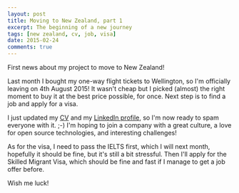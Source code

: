 ```yaml
---
layout: post
title: Moving to New Zealand, part 1
excerpt: The beginning of a new journey
tags: [new zealand, cv, job, visa]
date: 2015-02-24
comments: true
---
```


First news about my project to move to New Zealand!

Last month I bought my one-way flight tickets to Wellington, so I'm officially
leaving on 4th August 2015! It wasn't cheap but I picked (almost) the right
moment to buy it at the best price possible, for once. Next step is to find a
job and apply for a visa.

I just updated my [CV](/cv/cv.pdf) and my
[LinkedIn profile](http://linkedin.com/in/pierreguinoiseau), so I'm now ready
to spam everyone with it. ;-) I'm hoping to join a company with a great
culture, a love for open source technologies, and interesting challenges!

As for the visa, I need to pass the IELTS first, which I will next month,
hopefully it should be fine, but it's still a bit stressful. Then I'll apply
for the Skilled Migrant Visa, which should be fine and fast if I manage to get
a job offer before.

Wish me luck!
